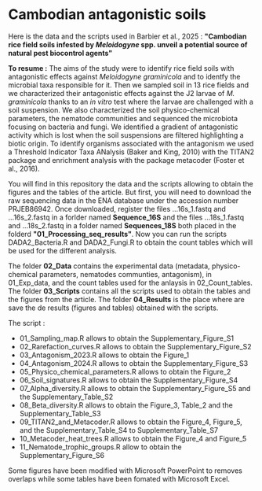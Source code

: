 # Cambodian antagonistic soils
Here is the data and the scripts used in Barbier et al., 2025 : **"Cambodian rice field soils infested by _Meloidogyne_ spp. unveil a potential source of natural pest biocontrol agents"**

**To resume :**
The aims of the study were to identify rice field soils with antagonistic effects against _Meloidogyne graminicola_ and to identfy the microbial taxa responsible for it. Then we sampled soil in 13 rice fields and we characterized their antagonistic effects against the J2 larvae of _M. graminicola_ thanks to an _in vitro_ test where the larvae are challenged with a soil suspension. We also characterized the soil physico-chemical parameters, the nematode communities and sequenced the microbiota focusing on bacteria and fungi. We identified a gradient of antagonistic activity which is lost when the soil suspensions are filtered highlighting a biotic origin. To identify organisms associated with the antagonism we used a Threshold Indicator Taxa ANalysis (Baker and King, 2010) with the TITAN2 package and enrichment analysis with the package metacoder (Foster et al., 2016).

You will find in this repository the data and the scripts allowing to obtain the figures and the tables of the article. But first, you will need to download the raw sequencing data in the ENA database under the accession number PRJEB86942. Once downloaded, register the files ...16s_1.fastq and ...16s_2.fastq in a forlder named **Sequence_16S** and the files ...18s_1.fastq and ...18s_2.fastq in a folder named **Sequences_18S** both placed in the folderd **"01_Processing_seq_results"**. Now you can run the scripts DADA2_Bacteria.R and DADA2_Fungi.R to obtain the count tables which will be used for the different analysis. 

The folder **02_Data** contains the experimental data (metadata, physico-chemical parameters, nematodes communties, antagonism), in 01_Exp_data, and the count tables used for the anlaysis in 02_Count_tables. The folder **03_Scripts** contains all the scripts used to obtain the tables and the figures from the article. The folder **04_Results** is the place where are save the de results (figures and tables) obtained with the scripts. 

The script :
- 01_Sampling_map.R allows to obtain the Supplementary_Figure_S1
- 02_Rarefaction_curves.R allows to obtain the Supplementary_Figure_S2
- 03_Antagonism_2023.R allows to obtain the Figure_1
- 04_Antagonism_2024.R allows to obtain the Supplementary_Figure_S3
- 05_Physico_chemical_parameters.R allows to obtain the Figure_2
- 06_Soil_signatures.R allows to obtain the Supplementary_Figure_S4
- 07_Alpha_diversity.R allows to obtain the Supplementary_Figure_S5 and the Supplementary_Table_S2
- 08_Beta_diversity.R allows to obtain the Figure_3, Table_2 and the Supplementary_Table_S3
- 09_TITAN2_and_Metacoder.R allows to obtain the Figure_4, Figure_5, and the Supplementary_Table_S4 to Supplementary_Table_S7
- 10_Metacoder_heat_trees.R allows to obtain the Figure_4 and Figure_5
- 11_Nematode_trophic_groups.R allow to obtain the Supplementary_Figure_S6

Some figures have been modified with Microsoft PowerPoint to removes overlaps while some tables have been fomated with Microsoft Excel. 
